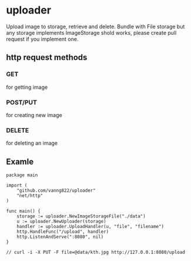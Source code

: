 # uploader

Upload image to storage, retrieve and delete.
Bundle with File storage but any storage implements
ImageStorage shold works, please create pull request
if you implement one.

## http request methods
### GET
for getting image
### POST/PUT
for creating new image
### DELETE
for deleting an image

## Examle
    package main
    
    import (
    	"github.com/vanng822/uploader"
    	"net/http"
    )
    
    func main() {
    	storage := uploader.NewImageStorageFile("./data")
    	u := uploader.NewUploader(storage)
    	handler := uploader.UploadHandler(u, "file", "filename")
    	http.HandleFunc("/upload", handler)
    	http.ListenAndServe(":8080", nil)
    } 
    
    // curl -i -X PUT -F file=@data/kth.jpg http://127.0.0.1:8080/upload
